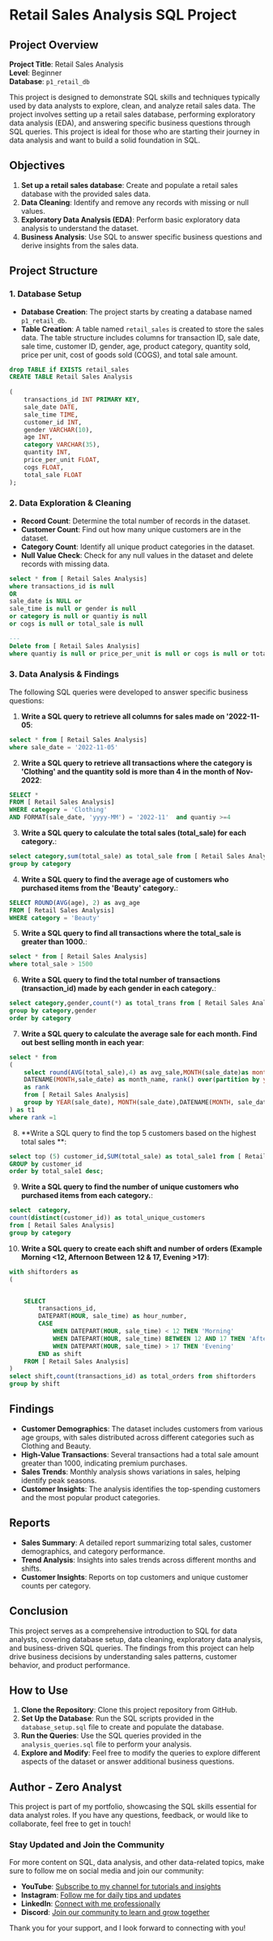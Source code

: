 # Retail Sales Analysis SQL Project

## Project Overview

**Project Title**: Retail Sales Analysis  
**Level**: Beginner  
**Database**: `p1_retail_db`

This project is designed to demonstrate SQL skills and techniques typically used by data analysts to explore, clean, and analyze retail sales data. The project involves setting up a retail sales database, performing exploratory data analysis (EDA), and answering specific business questions through SQL queries. This project is ideal for those who are starting their journey in data analysis and want to build a solid foundation in SQL.

## Objectives

1. **Set up a retail sales database**: Create and populate a retail sales database with the provided sales data.
2. **Data Cleaning**: Identify and remove any records with missing or null values.
3. **Exploratory Data Analysis (EDA)**: Perform basic exploratory data analysis to understand the dataset.
4. **Business Analysis**: Use SQL to answer specific business questions and derive insights from the sales data.

## Project Structure

### 1. Database Setup

- **Database Creation**: The project starts by creating a database named `p1_retail_db`.
- **Table Creation**: A table named `retail_sales` is created to store the sales data. The table structure includes columns for transaction ID, sale date, sale time, customer ID, gender, age, product category, quantity sold, price per unit, cost of goods sold (COGS), and total sale amount.

```sql
drop TABLE if EXISTS retail_sales
CREATE TABLE Retail Sales Analysis
 
(
    transactions_id INT PRIMARY KEY,
    sale_date DATE,	
    sale_time TIME,
    customer_id INT,	
    gender VARCHAR(10),
    age INT,
    category VARCHAR(35),
    quantity INT,
    price_per_unit FLOAT,	
    cogs FLOAT,
    total_sale FLOAT
);
```

### 2. Data Exploration & Cleaning

- **Record Count**: Determine the total number of records in the dataset.
- **Customer Count**: Find out how many unique customers are in the dataset.
- **Category Count**: Identify all unique product categories in the dataset.
- **Null Value Check**: Check for any null values in the dataset and delete records with missing data.

```sql
select * from [ Retail Sales Analysis]
where transactions_id is null 
OR
sale_date is NULL or 
sale_time is null or gender is null 
or category is null or quantiy is null 
or cogs is null or total_sale is null

--- 
Delete from [ Retail Sales Analysis]
where quantiy is null or price_per_unit is null or cogs is null or total_sale is null 
```

### 3. Data Analysis & Findings

The following SQL queries were developed to answer specific business questions:

1. **Write a SQL query to retrieve all columns for sales made on '2022-11-05**:
```sql
select * from [ Retail Sales Analysis]
where sale_date = '2022-11-05'
```

2. **Write a SQL query to retrieve all transactions where the category is 'Clothing' and the quantity sold is more than 4 in the month of Nov-2022**:
```sql
SELECT *
FROM [ Retail Sales Analysis]
WHERE category = 'Clothing' 
AND FORMAT(sale_date, 'yyyy-MM') = '2022-11'  and quantiy >=4
```

3. **Write a SQL query to calculate the total sales (total_sale) for each category.**:
```sql
select category,sum(total_sale) as total_sale from [ Retail Sales Analysis]
group by category

```

4. **Write a SQL query to find the average age of customers who purchased items from the 'Beauty' category.**:
```sql
SELECT ROUND(AVG(age), 2) as avg_age
FROM [ Retail Sales Analysis]
WHERE category = 'Beauty'
```

5. **Write a SQL query to find all transactions where the total_sale is greater than 1000.**:
```sql
select * from [ Retail Sales Analysis]
where total_sale > 1500
```

6. **Write a SQL query to find the total number of transactions (transaction_id) made by each gender in each category.**:
```sql
select category,gender,count(*) as total_trans from [ Retail Sales Analysis]
group by category,gender
order by category 
```

7. **Write a SQL query to calculate the average sale for each month. Find out best selling month in each year**:
```sql
select * from 
(
    select round(AVG(total_sale),4) as avg_sale,MONTH(sale_date)as month,year(sale_date)as year,
    DATENAME(MONTH,sale_date) as month_name, rank() over(partition by year(sale_date) order by AVG(total_sale) DESC)
    as rank
    from [ Retail Sales Analysis]
    group by YEAR(sale_date), MONTH(sale_date),DATENAME(MONTH, sale_date)
) as t1
where rank =1 
```

8. **Write a SQL query to find the top 5 customers based on the highest total sales **:
```sql
select top (5) customer_id,SUM(total_sale) as total_sale1 from [ Retail Sales Analysis]
GROUP by customer_id
order by total_sale1 desc;
```

9. **Write a SQL query to find the number of unique customers who purchased items from each category.**:
```sql
select  category,
count(distinct(customer_id)) as total_unique_customers
from [ Retail Sales Analysis]
group by category
```

10. **Write a SQL query to create each shift and number of orders (Example Morning <12, Afternoon Between 12 & 17, Evening >17)**:
```sql
with shiftorders as 
(


    SELECT 
        transactions_id,
        DATEPART(HOUR, sale_time) as hour_number,
        CASE 
            WHEN DATEPART(HOUR, sale_time) < 12 THEN 'Morning'
            WHEN DATEPART(HOUR, sale_time) BETWEEN 12 AND 17 THEN 'Afternoon'
            WHEN DATEPART(HOUR, sale_time) > 17 THEN 'Evening'
        END as shift
    FROM [ Retail Sales Analysis]
)
select shift,count(transactions_id) as total_orders from shiftorders
group by shift 
```

## Findings

- **Customer Demographics**: The dataset includes customers from various age groups, with sales distributed across different categories such as Clothing and Beauty.
- **High-Value Transactions**: Several transactions had a total sale amount greater than 1000, indicating premium purchases.
- **Sales Trends**: Monthly analysis shows variations in sales, helping identify peak seasons.
- **Customer Insights**: The analysis identifies the top-spending customers and the most popular product categories.

## Reports

- **Sales Summary**: A detailed report summarizing total sales, customer demographics, and category performance.
- **Trend Analysis**: Insights into sales trends across different months and shifts.
- **Customer Insights**: Reports on top customers and unique customer counts per category.

## Conclusion

This project serves as a comprehensive introduction to SQL for data analysts, covering database setup, data cleaning, exploratory data analysis, and business-driven SQL queries. The findings from this project can help drive business decisions by understanding sales patterns, customer behavior, and product performance.

## How to Use

1. **Clone the Repository**: Clone this project repository from GitHub.
2. **Set Up the Database**: Run the SQL scripts provided in the `database_setup.sql` file to create and populate the database.
3. **Run the Queries**: Use the SQL queries provided in the `analysis_queries.sql` file to perform your analysis.
4. **Explore and Modify**: Feel free to modify the queries to explore different aspects of the dataset or answer additional business questions.

## Author - Zero Analyst

This project is part of my portfolio, showcasing the SQL skills essential for data analyst roles. If you have any questions, feedback, or would like to collaborate, feel free to get in touch!

### Stay Updated and Join the Community

For more content on SQL, data analysis, and other data-related topics, make sure to follow me on social media and join our community:

- **YouTube**: [Subscribe to my channel for tutorials and insights](https://www.youtube.com/@zero_analyst)
- **Instagram**: [Follow me for daily tips and updates](https://www.instagram.com/zero_analyst/)
- **LinkedIn**: [Connect with me professionally](https://www.linkedin.com/in/najirr)
- **Discord**: [Join our community to learn and grow together](https://discord.gg/36h5f2Z5PK)

Thank you for your support, and I look forward to connecting with you!
